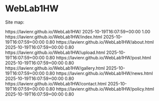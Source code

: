 # WebLab1HW
Site map:
<urlset xmlns="http://www.sitemaps.org/schemas/sitemap/0.9" xmlns:xsi="http://www.w3.org/2001/XMLSchema-instance" xsi:schemaLocation="http://www.sitemaps.org/schemas/sitemap/0.9 http://www.sitemaps.org/schemas/sitemap/0.9/sitemap.xsd">
<!--  created with Free Online Sitemap Generator www.xml-sitemaps.com  -->
<url>
<loc>https://lavienr.github.io/WebLab1HW/</loc>
<lastmod>2025-10-19T16:07:59+00:00</lastmod>
<priority>1.00</priority>
</url>
<url>
<loc>https://lavienr.github.io/WebLab1HW/index.html</loc>
<lastmod>2025-10-19T16:07:59+00:00</lastmod>
<priority>0.80</priority>
</url>
<url>
<loc>https://lavienr.github.io/WebLab1HW/about.html</loc>
<lastmod>2025-10-19T16:07:59+00:00</lastmod>
<priority>0.80</priority>
</url>
<url>
<loc>https://lavienr.github.io/WebLab1HW/upload.html</loc>
<lastmod>2025-10-19T16:07:59+00:00</lastmod>
<priority>0.80</priority>
</url>
<url>
<loc>https://lavienr.github.io/WebLab1HW/post.html</loc>
<lastmod>2025-10-19T16:07:59+00:00</lastmod>
<priority>0.80</priority>
</url>
<url>
<loc>https://lavienr.github.io/WebLab1HW/gallery.html</loc>
<lastmod>2025-10-19T16:07:59+00:00</lastmod>
<priority>0.80</priority>
</url>
<url>
<loc>https://lavienr.github.io/WebLab1HW/news.html</loc>
<lastmod>2025-10-19T16:07:59+00:00</lastmod>
<priority>0.80</priority>
</url>
<url>
<loc>https://lavienr.github.io/WebLab1HW/contact.html</loc>
<lastmod>2025-10-19T16:07:59+00:00</lastmod>
<priority>0.80</priority>
</url>
<url>
<loc>https://lavienr.github.io/WebLab1HW/policy.html</loc>
<lastmod>2025-10-19T16:07:59+00:00</lastmod>
<priority>0.80</priority>
</url>
</urlset>
